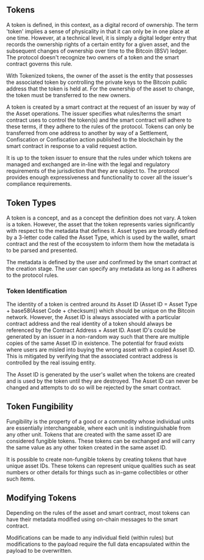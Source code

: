 ## Tokens

A token is defined, in this context, as a digital record of ownership.  The term 'token' implies a sense of physicality in that it can only be in one place at one time. However, at a technical level, it is simply a digital ledger entry that records the ownership rights of a certain entity for a given asset, and the subsequent changes of ownership over time to the Bitcoin (BSV) ledger.  The protocol doesn't recognize two owners of a token and the smart contract governs this rule.  

With Tokenized tokens, the owner of the asset is the entity that possesses the associated token by controlling the private keys to the Bitcoin public address that the token is held at. For the ownership of the asset to change, the token must be transferred to the new owners. 

A token is created by a smart contract at the request of an issuer by way of the Asset operations. The issuer specifies what rules/terms the smart contract uses to control the token(s) and the smart contract will adhere to these terms, if they adhere to the rules of the protocol.  Tokens can only be transferred from one address to another by way of a Settlement, Confiscation or Confiscation action published to the blockchain by the smart contract in response to a valid request action.

It is up to the token issuer to ensure that the rules under which tokens are managed and exchanged are in-line with the legal and regulatory requirements of the jurisdiction that they are subject to.  The protocol provides enough expressiveness and functionality to cover all the issuer's compliance requirements.

## Token Types

A token is a concept, and as a concept the definition does not vary.  A token is a token.  However, the asset that the token represents varies significantly with respect to the metadata that defines it. Asset types are broadly defined by a 3-letter code called the Asset Type, which is used by the wallet, smart contract and the rest of the ecosystem to inform them how the metadata is to be parsed and presented.

The metadata is defined by the user and confirmed by the smart contract at the creation stage. The user can specify any metadata as long as it adheres to the protocol rules.

### Token Identification

The identity of a token is centred around its Asset ID (Asset ID = Asset Type + base58(Asset Code + checksum)) which should be unique on the Bitcoin network. However, the Asset ID is always associated with a particular contract address and the real identity of a token should always be referenced by the Contract Address + Asset ID.  Asset ID's could be generated by an issuer in a non-random way such that there are multiple copies of the same Asset ID in existence.  The potential for fraud exists where users are misled into buying the wrong asset with a copied Asset ID.  This is mitigated by verifying that the associated contract address is controlled by the real issuing entity.

The Asset ID is generated by the user's wallet when the tokens are created and is used by the token until they are destroyed.  The Asset ID can never be changed and attempts to do so will be rejected by the smart contract.

## Token Fungibility

Fungibility is the property of a good or a commodity whose individual units are essentially interchangeable, where each unit is indistinguishable from any other unit. Tokens that are created with the same asset ID are considered fungible tokens. These tokens can be exchanged and will carry the same value as any other token created in the same asset ID.

It is possible to create non-fungible tokens by creating tokens that have unique asset IDs. These tokens can represent unique qualities such as seat numbers or other details for things such as in-game collectibles or other such items.

## Modifying Tokens

Depending on the rules of the asset and smart contract, most tokens can have their metadata modified using on-chain messages to the smart contract.

Modifications can be made to any individual field (within rules) but modifications to the payload require the full data encapsulated within the payload to be overwritten.
